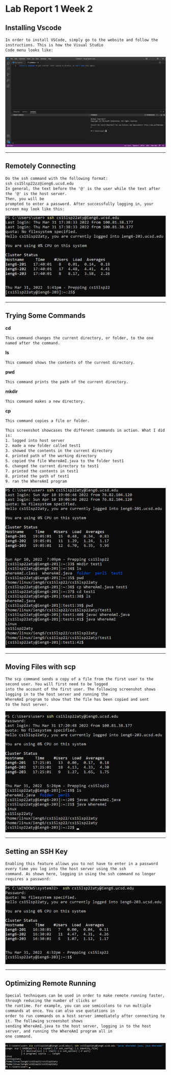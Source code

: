 # Lab Report 1 Week 2 

## Installing Vscode

```
In order to install VSCode, simply go to the website and follow the instructions. This is how the Visual Studio 
Code menu looks like:
```

![](images/Screenshot(9).png)

---

## Remotely Connecting

```
Do the ssh command with the following format:
ssh cs15lsp22zz@ieng6.ucsd.edu
In general, the text before the '@' is the user while the text after the '@' is the host server.
Then, you will be 
prompted to enter a password. After successfully logging in, your screen may look like this:
```

![](images/unnamed1.png)

---

## Trying Some Commands

**cd**

```
This command changes the current directory, or folder, to the one named after the command.
```

**ls**

```
This command shows the contents of the current directory.
```

**pwd**

```
This command prints the path of the current directory.
```

**mkdir**

```
This command makes a new directory.
```

**cp**

```
This command copies a file or folder.
```

```
This screenshot showcases the different commands in action. What I did is:
1. logged into host server
2. made a new folder called test1
3. showed the contents in the current directory
4. printed path of the working directory
5. copied the file WhereAmI.java to the folder test1
6. changed the current directory to test1
7. printed the contents in test1
8. printed the path of test1
9. ran the WhereAmI program
```
![](images/unnamed7.png)

---

## Moving Files with scp

```
The scp command sends a copy of a file from the first user to the second user. You will first need to be logged 
into the account of the first user. The following screenshot shows logging in to the host server and running the 
WhereAmI program to show that the file has been copied and sent 
to the host server.
```

![](images/unnamed2.png)

---

## Setting an SSH Key

```
Enabling this feature allows you to not have to enter in a password every time you log into the host server using the ssh 
command. As shown here, logging in using the ssh command no longer requires a password:
```

![](images/unnamed4.png)

---

## Optimizing Remote Running

```
Special techniques can be used in order to make remote running faster, through reducing the number of clicks or 
the runtime. For example, you can use semicolons to run multiple commands at once. You can also use quotations in 
order to run commands on a host server immediately after connecting to it. The following screenshot shows 
sending WhereAmI.java to the host server, logging in to the host server, and running the WhereAmI program all in 
one command.
```

![](images/unnamed6.png)